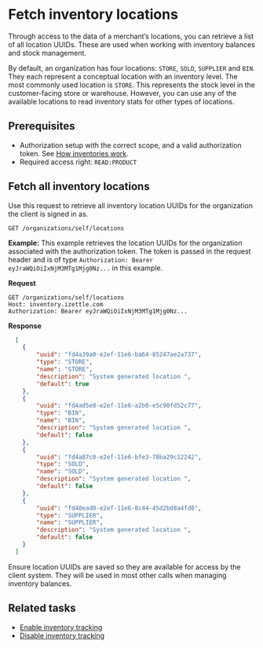 Fetch inventory locations
=====

Through access to the data of a merchant’s locations, you can retrieve a list of all location UUIDs. These are used when working with inventory balances and stock management. 

By default, an organization has four locations: `STORE`, `SOLD`, `SUPPLIER` and `BIN`. They each represent a conceptual location with an inventory level. The most commonly used location is `STORE`. This represents the stock level in the customer-facing store or warehouse. However, you can use any of the available locations to read inventory stats for other types of locations.

## Prerequisites
* Authorization setup with the correct scope, and a valid authorization token. See [How inventories work](../../concepts/how-inventories-work.md).
* Required access right: `READ:PRODUCT`

## Fetch all inventory locations
Use this request to retrieve all inventory location UUIDs for the organization the client is signed in as.

```http request
GET /organizations/self/locations
```

**Example:** This example retrieves the location UUIDs for the organization associated with the authorization token. The token is passed in the request header and is of type `Authorization: Bearer eyJraWQiOiIxNjM3MTg1Mjg0Nz...` in this example.

**Request**
 
```http request
GET /organizations/self/locations
Host: inventory.izettle.com
Authorization: Bearer eyJraWQiOiIxNjM3MTg1Mjg0Nz...
```

**Response**

```json
  [
    {
        "uuid": "fd4a39a0-e2ef-11e6-ba64-85247ae2a737",
        "type": "STORE",
        "name": "STORE",
        "description": "System generated location ",
        "default": true
    },
    {
        "uuid": "fd4ad5e0-e2ef-11e6-a2b0-e5c90fd52c77",
        "type": "BIN",
        "name": "BIN",
        "description": "System generated location ",
        "default": false
    },
    {
        "uuid": "fd4a87c0-e2ef-11e6-bfe3-78ba29c12242",
        "type": "SOLD",
        "name": "SOLD",
        "description": "System generated location ",
        "default": false
    },
    {
        "uuid": "fd40ead0-e2ef-11e6-8c44-45d2bd8a4fd8",
        "type": "SUPPLIER",
        "name": "SUPPLIER",
        "description": "System generated location ",
        "default": false
    }
  ]
```

Ensure location UUIDs are saved so they are available for access by the client system. They will be used in most other calls when managing inventory balances. 

## Related tasks
* [Enable inventory tracking](../../user-guides/manage-inventory-tracking/enable-tracking.md)
* [Disable inventory tracking](../../user-guides/manage-inventory-tracking/disable-tracking.md)
